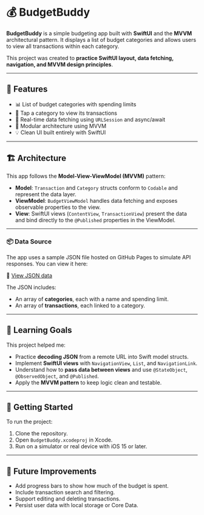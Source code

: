 # 💰 BudgetBuddy

**BudgetBuddy** is a simple budgeting app built with **SwiftUI** and the **MVVM** architectural pattern. It displays a list of budget categories and allows users to view all transactions within each category.

This project was created to **practice SwiftUI layout, data fetching, navigation, and MVVM design principles**.

---

## 🧠 Features

- 📊 List of budget categories with spending limits
- 📂 Tap a category to view its transactions
- 🔁 Real-time data fetching using `URLSession` and async/await
- 🧱 Modular architecture using MVVM
- 💡 Clean UI built entirely with SwiftUI

---

## 🏗 Architecture

This app follows the **Model-View-ViewModel (MVVM)** pattern:

- **Model**: `Transaction` and `Category` structs conform to `Codable` and represent the data layer.
- **ViewModel**: `BudgetViewModel` handles data fetching and exposes observable properties to the view.
- **View**: SwiftUI views (`ContentView`, `TransactionView`) present the data and bind directly to the `@Published` properties in the ViewModel.

---

### 📦 Data Source

The app uses a sample JSON file hosted on GitHub Pages to simulate API responses. You can view it here:

🔗 [View JSON data](https://janetahn.github.io/fake-api/db.json)

The JSON includes:

- An array of **categories**, each with a name and spending limit.
- An array of **transactions**, each linked to a category.

---

## 🧪 Learning Goals

This project helped me:

- Practice **decoding JSON** from a remote URL into Swift model structs.
- Implement **SwiftUI views** with `NavigationView`, `List`, and `NavigationLink`.
- Understand how to **pass data between views** and use `@StateObject`, `@ObservedObject`, and `@Published`.
- Apply the **MVVM pattern** to keep logic clean and testable.

---

## 🧭 Getting Started

To run the project:

1. Clone the repository.
2. Open `BudgetBuddy.xcodeproj` in Xcode.
3. Run on a simulator or real device with iOS 15 or later.

---

## 📌 Future Improvements

- Add progress bars to show how much of the budget is spent.
- Include transaction search and filtering.
- Support editing and deleting transactions.
- Persist user data with local storage or Core Data.
